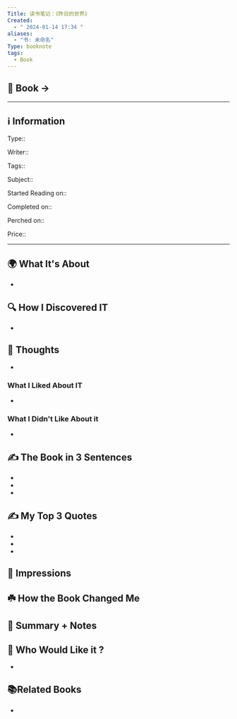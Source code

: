 ```yaml
---
Title: 读书笔记：《昨日的世界》
Created:
  - " 2024-01-14 17:34 "
aliases:
  - "书: 未命名"
Type: booknote
tags:
  - Book
---
```


## 📔 Book -> 
___
## ℹ Information
Type:: 

Writer:: 

Tags:: 

Subject:: 

Started Reading on:: 

Completed on:: 

Perched on:: 

Price:: 
___

## 🌍 What It's About

-  

## 🔍 How I Discovered IT

- 

## 🧠 Thoughts

- 

### What I Liked About IT

- 

### What I Didn't Like About it

- 

## ✍️ The Book in 3 Sentences

- 
- 
- 

## ✍️ My Top 3 Quotes

- 
- 
- 

## 🎨 Impressions

## ☘️ How the Book Changed Me

## 📒 Summary + Notes

## 🥰 Who Would Like it ?

- 

## 📚Related Books

- 